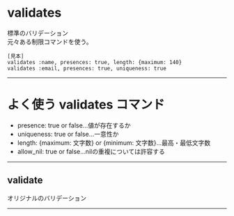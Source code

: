 # validates
標準のバリデーション    
元々ある制限コマンドを使う。
~~~
[見本]
validates :name, presences: true, length: {maximum: 140}
validates :email, presences: true, uniqueness: true
~~~
***

# よく使う validates コマンド
- presence: true or false...値が存在するか    
- uniqueness: true or false...一意性か    
- length: {maximum: 文字数} or {minimum: 文字数}...最高・最低文字数
- allow_nil: true or false...nilの重複については許容する
***

##  validate
オリジナルのバリデーション
***
